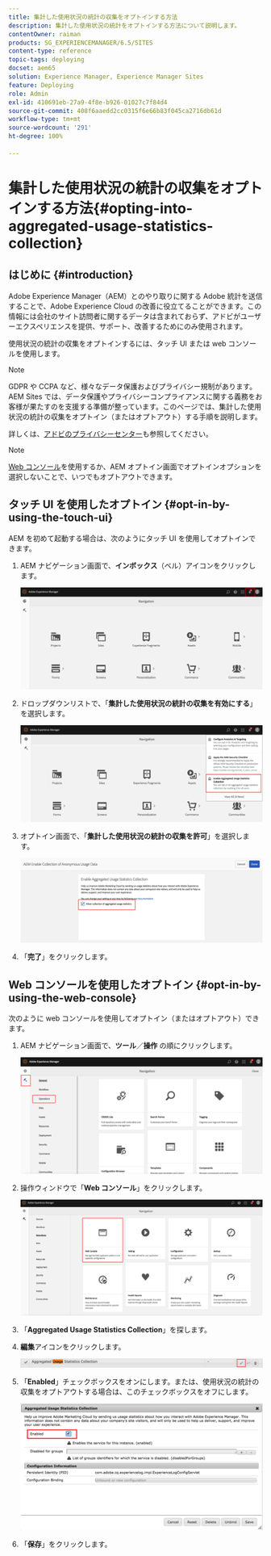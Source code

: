 ```yaml
---
title: 集計した使用状況の統計の収集をオプトインする方法
description: 集計した使用状況の統計をオプトインする方法について説明します。
contentOwner: raiman
products: SG_EXPERIENCEMANAGER/6.5/SITES
content-type: reference
topic-tags: deploying
docset: aem65
solution: Experience Manager, Experience Manager Sites
feature: Deploying
role: Admin
exl-id: 410691eb-27a9-4f8e-b926-01027c7f84d4
source-git-commit: 408f6aaedd2cc0315f6e66b83f045ca2716db61d
workflow-type: tm+mt
source-wordcount: '291'
ht-degree: 100%

---
```


# 集計した使用状況の統計の収集をオプトインする方法{#opting-into-aggregated-usage-statistics-collection}

## はじめに {#introduction}

Adobe Experience Manager（AEM）とのやり取りに関する Adobe 統計を送信することで、Adobe Experience Cloud の改善に役立てることができます。この情報には会社のサイト訪問者に関するデータは含まれておらず、アドビがユーザーエクスペリエンスを提供、サポート、改善するためにのみ使用されます。

使用状況の統計の収集をオプトインするには、タッチ UI または web コンソールを使用します。

>[!NOTE]
>
>GDPR や CCPA など、様々なデータ保護およびプライバシー規制があります。AEM Sites では、データ保護やプライバシーコンプライアンスに関する義務をお客様が果たすのを支援する準備が整っています。このページでは、集計した使用状況の統計の収集をオプトイン（またはオプトアウト）する手順を説明します。
>
>詳しくは、[アドビのプライバシーセンター](https://www.adobe.com/jp/privacy.html)も参照してください。

>[!NOTE]
>
>[Web コンソール](/help/sites-deploying/opt-in-aggregated-usage-statistics.md#opt-in-by-using-the-web-console)を使用するか、AEM オプトイン画面でオプトインオプションを選択しないことで、いつでもオプトアウトできます。

## タッチ UI を使用したオプトイン {#opt-in-by-using-the-touch-ui}

AEM を初めて起動する場合は、次のようにタッチ UI を使用してオプトインできます。

1. AEM ナビゲーション画面で、**インボックス**（ベル）アイコンをクリックします。

   ![usage_statisticsnavigationscreen](assets/usage_statisticsnavigationscreen.png)

1. ドロップダウンリストで、「**集計した使用状況の統計の収集を有効にする**」を選択します。

   ![usage_statisticsnavigationscreen2](assets/usage_statisticsnavigationscreen2.png)

1. オプトイン画面で、「**集計した使用状況の統計の収集を許可**」を選択します。

   ![usage_statisticsopt-inscreen](assets/usage_statisticsopt-inscreen.png)

1. 「**完了**」をクリックします。

## Web コンソールを使用したオプトイン {#opt-in-by-using-the-web-console}

次のように web コンソールを使用してオプトイン（またはオプトアウト）できます。

1. AEM ナビゲーション画面で、**ツール**／**操作** の順にクリックします。

   ![usage_statisticsopsdashboard](assets/usage_statisticsopsdashboard.png)

1. 操作ウィンドウで「**Web コンソール**」をクリックします。

   ![usage_statisticswebconsole](assets/usage_statisticswebconsole.png)

1. 「**Aggregated Usage Statistics Collection**」を探します。
1. **編集**&#x200B;アイコンをクリックします。

   ![usage_statisticscollectedit](assets/usage_statisticscollectionedit.png)

1. 「**Enabled**」チェックボックスをオンにします。または、使用状況の統計の収集をオプトアウトする場合は、このチェックボックスをオフにします。

   ![usage_statisticsselect](assets/usage_statisticsselect.png)

1. 「**保存**」をクリックします。
